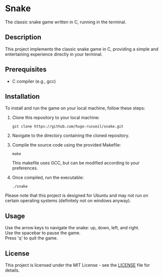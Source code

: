 # Snake

The classic snake game written in C, running in the terminal.

## Description

This project implements the classic snake game in C, providing a simple and entertaining experience directly in your terminal.

## Prerequisites

- C compiler (e.g., gcc)

## Installation

To install and run the game on your local machine, follow these steps:

1. Clone this repository to your local machine:
    ```
    git clone https://github.com/hugo-russeil/snake.git
    ```

2. Navigate to the directory containing the cloned repository.

3. Compile the source code using the provided Makefile:
    ```
    make
    ```
    This makefile uses GCC, but can be modified according to your preferences.

4. Once compiled, run the executable:
    ```
    ./snake
    ```

Please note that this project is designed for Ubuntu and may not run on certain operating systems (definitely not on windows anyway).

## Usage

Use the arrow keys to navigate the snake: up, down, left, and right. <br/>
Use the spacebar to pause the game. <br/>
Press 'q' to quit the game.

## License

This project is licensed under the MIT License - see the [LICENSE](LICENSE) file for details.

